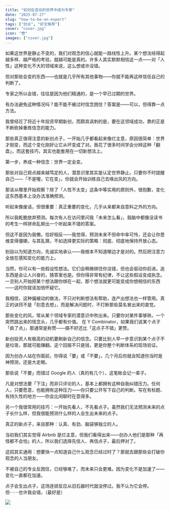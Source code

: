 ```yaml
---
title: "如何在变动的世界中成为专家"
date: "2025-07-27"
slug: "how-to-be-an-expert"
tags: ["创业", "好文推荐"]
cover: "cover.jpg"
icon: "😎"
images: ["cover.jpg"]
---
```

如果这世界是静止不变的，我们对观念的信心就能一路线性上升。某个想法经得起越多样、越严格的考验，就越可能是真的。许多人其实默默相信这一点——对「人性」这种变化不大的领域来说，这么想或许没错。



但对那些会变的东西——也就是几乎所有其他事物——你就不能再这样信任自己的判断了。



专家之所以会错，往往是因为他们精通的，是一个早已过期的世界。



有办法避免这种情况吗？能不能不被过时信念困住？答案是——可以，但得靠一点方法。



我曾经花了将近十年投资早期新创，而颇具讽刺的是，要在这领域成功，靠的正是不断砍掉重练信念的能力。



那些真正值得注意的新创点子，一开始几乎都看起来像烂主意，原因很简单：世界才刚变，而这个变化刚好让它从坏变成了对。我花了很多时间学会分辨这种「翻盘」，而这套技巧，其实也能套用在一切新想法上。



第一步，养成一种信念：世界一定会变。



那些对自己观点越来越笃定的人，潜意识里其实是认定世界静止。只要你不时提醒自己——「不是喔，它在变」，你就会开始训练自己去嗅出风的方向。



那该从哪里开始观察？除了「人性不太变」这条中等实用的原则外，很抱歉，变化这东西基本上没办法准确预测。



听起来像废话，但很重要：真正重要的变化，几乎从来都来自意料之外的方向。



所以我乾脆放弃预测。每次有人在访问里问我「未来怎么看」，我脑中都像没读书的考生一样拼命乱掰出一个听起来不错的答案。



但这不是因为我懒。恰好相反——我觉得，预测未来不但命中率可怜，还会让你思维变得僵硬。与其乱猜，不如选择更实际的策略：彻底、彻底地保持开放心态。



别自以为知道方向，先诚实地承认——我根本不知道哪边才是对的。然后把注意力全放在感知变化的能力上。



当然，你可以有一些假设性想法。它们会稍微绑住你没错，但也会驱动你前进。追东西是会让人兴奋的，猜答案也是。但你得非常有纪律，不让这些假设变成执念。
一旦别人开始把某个想法跟你绑在一起，那个想法就更可能变成你想相信的东西——这时你就该加倍怀疑它。



我相信，这种偏被动的做法，不只对判断想法有帮助，连产出想法也一样管用。真正的诀窍不是「刻意去想」，而是解决问题时，不打断那些莫名冒出来的直觉。



那些变化的风，常从某个领域专家的潜意识中吹出来。只要你对某件事够熟，一个突然跳出来的怪念头，几乎都有价值。
在 Y Combinator，如果我们说某个点子「疯了点」，那通常是称赞——搞不好还比「这点子不错」更赞。



新创投资人有极高的动机要刷新自己的信念。只要比别人早一步意识到某个点子不是垃圾，那就可能赚翻。这个回报不只是钱，更是你整个判断体系的现场验证。



因为创办人站在你面前，你得说「要」或「不要」，几个月后你就会知道你当时是神预测，还是大走眼。



那些说「不要」而错过 Google 的人（真的有几个），这笔帐会记一辈子。



凡是对想法要「下注」而非只评论的人，基本上都拥有这种自我纠错压力。任何人，只要愿意，也能拥有这种压力——你只要公开写下自己的判断。写在有标题、有持久性的地方——你会比闲聊时在意得多。



另一个我很常用的技巧：一开始先看人，不先看点子。虽然我们无法预测未来的点子长什么样，但我很能预测什么样的人会生出未来的点子。



真正的新点子，来自那种：认真、有劲、脑袋够独立的人。



当初我们其实觉得 Airbnb 是烂主意，但我们看得出来——创办人他们是那种「再怪都不会怕」的人，所以我们选择先信人、再信点子，最后押对了。



这招其实通用：想要快一点知道自己什么观念已经过时了？那就去跟那些会打破你观念的人当朋友。



不被自己的专业反困住，已经够难了，而未来只会更难。因为变化不是加速了——变化一直都在加速。



点子会生出点子，这场连锁反应从旧石器时代就没停过。我不认为它会停。
但⋯⋯也许我会错。（最好是）




![](https://prod-files-secure.s3.us-west-2.amazonaws.com/112d0858-5090-4d34-a606-b75eb8d65fd2/46476355-9cf3-4e99-9b7a-3531bc426380/1000202064.png?X-Amz-Algorithm=AWS4-HMAC-SHA256&X-Amz-Content-Sha256=UNSIGNED-PAYLOAD&X-Amz-Credential=ASIAZI2LB466VZ5IYM5A%2F20251101%2Fus-west-2%2Fs3%2Faws4_request&X-Amz-Date=20251101T010617Z&X-Amz-Expires=3600&X-Amz-Security-Token=IQoJb3JpZ2luX2VjEFYaCXVzLXdlc3QtMiJIMEYCIQDRa6f2oZU2NBveumL3%2FH0JepitqXOf%2FKxptQE4Q8%2BAwwIhAPu%2B2jRmUiMxrfoIkpRA74Nekw66XxWzQNkdr0T9E6OQKv8DCB8QABoMNjM3NDIzMTgzODA1IgzlL6qJB%2BqcPjgTiSwq3AOyouumJsmMJM6%2BSA8uPOR2ARWC6LxVpmdyIpU%2BLgjevQ7RRmvkyUF4zmXyh%2FYKJ8lbBJREhLZFEDC%2Fw8vgio%2B1uGELccnhzBNNqkBzZtPQkd8EOPp5UFh3TYdFRoEEyo%2FmyKYbeQA9gqJd%2BizfFOn8fQT5RCsbZWexuKlbFFM1mArZ0BjJFnGF%2FtgVhqGht42rAtamQ2q4v2vRf0uN8OoH6TEMrExUglpfWMKZyxGEmfH7JyPL0pd3SmAtePdpzwN%2BHuVi1ne%2BZ8R6p4vzw66tQN0nKx1ZBPqZsScJkefz059SXIv49%2BL5SFWDAgiKm1gATU%2BNFLMbCDA9eIfCItwH%2BpEMRuH%2Fv9ACLHWM4cVryyM1Vii3ZrkomGYEcwBLmYd0Sr1fs04aBBpuB5UawfSOm7H1b6lW8xK0p9%2FkI9WhhxgP6%2FO41%2Boe7hSHbCLBIOLW%2BKf0fpV3Yb08cuPXNhKuxKL0G1uBal%2FQFkGVYYz9%2FkCS2FCe5kvOSO%2B4dYHBzxTZjrQ0ZMhAJYX42ipZaunQ6cFqLQjFXVKkW9uf6s7mhieSFBiUR8wqIkLhWqm0zjUVdDd%2F0wpAtTczv39OppKUtP%2BkcLoldlQBexKIu2BnPC4t7hoPh8vWhaMuozDo4JTIBjqkAblq0IPZa%2FQMxV5NZFhu5hbZZI%2BkINiKo%2BPd7rktakFseb1%2B4Jb7icOeyjva2F48DOkLzcj9x6Pm31lRnUKACsYMJO4tJ0My%2FzVVOEexxBQa38ZzLTMZHYLW1WPxEWsRdFa5Qu8gu6t%2BTUxI4sYdiYrW6b33UQbcyaJYM2Xe7NAUtqKxtasmm5bQEnxELN%2FyMepd0bsTL8XSad7xw0cYCNJGcK0c&X-Amz-Signature=b86fae4971ae7589f2d8051a152b2ff05f5b9829fadcad464cfc3ac89fe01b76&X-Amz-SignedHeaders=host&x-amz-checksum-mode=ENABLED&x-id=GetObject)


